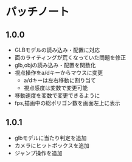 # パッチノート
## 1.0.0
* GLBモデルの読み込み・配置に対応
* 面のライティングが荒くなっていた問題を修正
* glb,objの読み込み・配置を関数化
* 視点操作をa/dキーからマウスに変更
    * a/dキーは左右移動に割り当て
    * 視点感度は変数で変更可能
* 移動速度を変数で変更できるように
* fps,描画中の総ポリゴン数を画面左上に表示

## 1.0.1
* glbモデルに当たり判定を追加
* カメラにヒットボックスを追加
* ジャンプ操作を追加